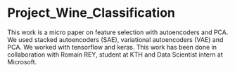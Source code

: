# Project_Wine_Classification
This work is a micro paper on feature selection with autoencoders and PCA. We used stacked autoencoders (SAE), variational autoencoders (VAE) and PCA. We worked with tensorflow and keras. This work has been done in collaboration with Romain REY, student at KTH and Data Scientist intern at Microsoft. 
